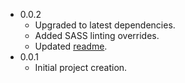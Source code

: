 * 0.0.2
  * Upgraded to latest dependencies.
  * Added SASS linting overrides.
  * Updated [readme](README.MD).
* 0.0.1
  * Initial project creation.
  
